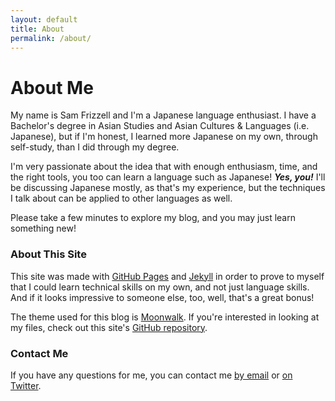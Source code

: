```yaml
---
layout: default
title: About
permalink: /about/
---
```


<!--<a href="{{ "/" | relative_url }}">{{ site.theme_config.back_home_text }}</a>
-->
# About Me

My name is Sam Frizzell and I'm a Japanese language enthusiast. I have a Bachelor's degree in Asian Studies and Asian Cultures & Languages (i.e. Japanese), but if I'm honest, I learned more Japanese on my own, through self-study, than I did through my degree.

I'm very passionate about the idea that with enough enthusiasm, time, and the right tools, you too can learn a language such as Japanese! _**Yes, you!**_ I'll be discussing Japanese mostly, as that's my experience, but the techniques I talk about can be applied to other languages as well.

Please take a few minutes to explore my blog, and you may just learn something new!

### About This Site

This site was made with [GitHub Pages](https://pages.github.com/) and [Jekyll](https://jekyllrb.com/) in order to prove to myself that I could learn technical skills on my own, and not just language skills. And if it looks impressive to someone else, too, well, that's a great bonus!

The theme used for this blog is [Moonwalk](https://github.com/abhinavs/moonwalk). If you're interested in looking at my files, check out this site's [GitHub repository](https://github.com/samfrizzell/samfrizzell.github.io).

### Contact Me

If you have any questions for me, you can contact me [by email](mailto:intermediatemode@gmail.com) or [on Twitter](https://twitter.com/SamFrizzell11).